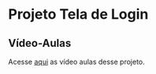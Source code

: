 # Projeto Tela de Login
## Vídeo-Aulas
Acesse [aqui](https://drive.google.com/drive/folders/1KuBX1RGRmwyv1vsijgborWVxbcJ-tIwy?usp=sharing) as vídeo aulas desse projeto.

